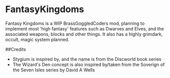 # FantasyKingdoms
Fantasy Kingdoms is a WIP BrassGoggledCoders mod, planning to implement most 'high fantasy' features such as Dwarves and Elves, and the associated weapons, blocks and other things. It also has a highly grimdark, occult, magic system planned.

##Credits
- Stygium is inspired by, and the name is from the Discworld book series
- The Wizard's Den concept is also inspired by/taken from the Soverign of the Seven Isles series by David A Wells
